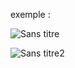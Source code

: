 exemple :

![Sans titre](https://github.com/fk-crafter/PokeInfo/assets/127132293/03df7de7-5e1b-4aec-9faa-4478bb3435a4)

![Sans titre2](https://github.com/fk-crafter/PokeInfo/assets/127132293/15f47cfc-9630-4e72-8b00-30e002e58c2f)
